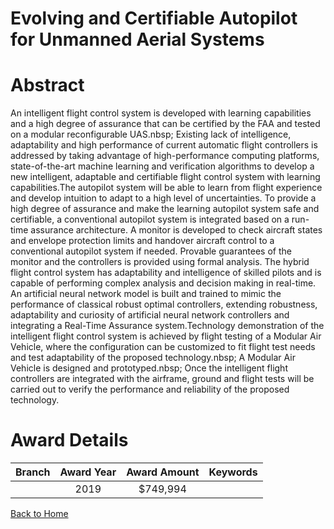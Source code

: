 
Evolving and Certifiable Autopilot for Unmanned Aerial Systems
==============================================================

# Abstract


An intelligent flight control system is developed with learning capabilities and a high degree of assurance that can be certified by the FAA and tested on a modular reconfigurable UAS.nbsp; Existing lack of intelligence, adaptability and high performance of current automatic flight controllers is addressed by taking advantage of high-performance computing platforms, state-of-the-art machine learning and verification algorithms to develop a new intelligent, adaptable and certifiable flight control system with learning capabilities.The autopilot system will be able to learn from flight experience and develop intuition to adapt to a high level of uncertainties. To provide a high degree of assurance and make the learning autopilot system safe and certifiable, a conventional autopilot system is integrated based on a run-time assurance architecture. A monitor is developed to check aircraft states and envelope protection limits and handover aircraft control to a conventional autopilot system if needed. Provable guarantees of the monitor and the controllers is provided using formal analysis. The hybrid flight control system has adaptability and intelligence of skilled pilots and is capable of performing complex analysis and decision making in real-time. An artificial neural network model is built and trained to mimic the performance of classical robust optimal controllers, extending robustness, adaptability and curiosity of artificial neural network controllers and integrating a Real-Time Assurance system.Technology demonstration of the intelligent flight control system is achieved by flight testing of a Modular Air Vehicle, where the configuration can be customized to fit flight test needs and test adaptability of the proposed technology.nbsp; A Modular Air Vehicle is designed and prototyped.nbsp; Once the intelligent flight controllers are integrated with the airframe, ground and flight tests will be carried out to verify the performance and reliability of the proposed technology.  

# Award Details

|Branch|Award Year|Award Amount|Keywords|
| :---: | :---: | :---: | :---: |
||2019|$749,994||
  
  


[Back to Home](https://github.com/chrischow/dod_sbir_awards/JT/#425)